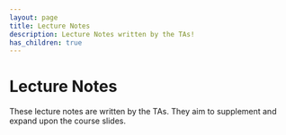 ```yaml
---
layout: page
title: Lecture Notes
description: Lecture Notes written by the TAs!
has_children: true
---
```


# Lecture Notes

These lecture notes are written by the TAs. They aim to supplement and expand upon the course slides.

<!-- {% for lecture in site.lectures %}

- [{{lecture.title}}]({{site.baseurl}}{{ lecture.url }})

{% endfor %} -->
